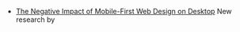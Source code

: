 - [The Negative Impact of Mobile-First Web Design on Desktop](https://www.nngroup.com/articles/content-dispersion/) New research by